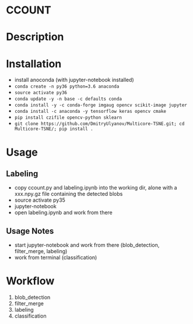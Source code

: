 # CCOUNT

# Description

# Installation
- install anoconda (with jupyter-notebook installed)
- `conda create -n py36 python=3.6 anaconda`
- `source activate py36`
- `conda update -y -n base -c defaults conda`
- `conda install -y -c conda-forge imgaug opencv scikit-image jupyter `
- `conda install -c anaconda -y tensorflow keras opencv cmake`
- `pip install czifile opencv-python sklearn`
- `git clone https://github.com/DmitryUlyanov/Multicore-TSNE.git; cd Multicore-TSNE/; pip install .`


# Usage
## Labeling
- copy ccount.py and labeling.ipynb into the working dir, alone with a xxx.npy.gz file containing the detected blobs
- source activate py35
- jupyter-notebook
- open labeling.ipynb and work from there


## Usage Notes
- start jupyter-notebook and work from there (blob_detection, filter_merge, labeling)
- work from terminal (classification)

# Workflow
1. blob_detection
2. filter_merge
3. labeling
4. classification
